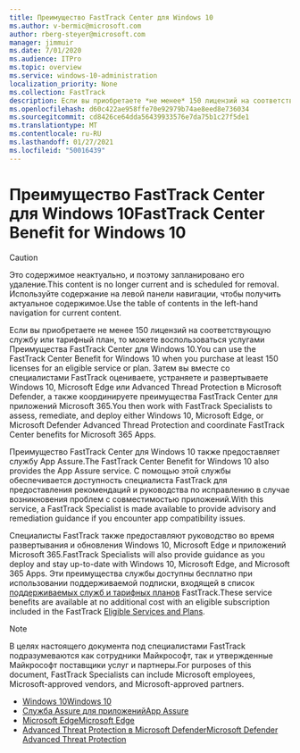 ```yaml
---
title: Преимущество FastTrack Center для Windows 10
ms.author: v-bermic@microsoft.com
author: rberg-steyer@microsoft.com
manager: jimmuir
ms.date: 7/01/2020
ms.audience: ITPro
ms.topic: overview
ms.service: windows-10-administration
localization_priority: None
ms.collection: FastTrack
description: Если вы приобретаете *не менее* 150 лицензий на соответствующую службу или тарифный план, то можете воспользоваться услугами Преимущество FastTrack Center для Windows 10.
ms.openlocfilehash: d60c422ae958ffe70e92979b74ae8eed8e736034
ms.sourcegitcommit: cd8426ce64dda56439933576e7da75b1c27f5de1
ms.translationtype: MT
ms.contentlocale: ru-RU
ms.lasthandoff: 01/27/2021
ms.locfileid: "50016439"
---
```

# <a name="fasttrack-center-benefit-for-windows-10"></a><span data-ttu-id="d3fd7-103">Преимущество FastTrack Center для Windows 10</span><span class="sxs-lookup"><span data-stu-id="d3fd7-103">FastTrack Center Benefit for Windows 10</span></span>

> [!CAUTION]
> <span data-ttu-id="d3fd7-104">Это содержимое неактуально, и поэтому запланировано его удаление.</span><span class="sxs-lookup"><span data-stu-id="d3fd7-104">This content is no longer current and is scheduled for removal.</span></span> <span data-ttu-id="d3fd7-105">Используйте содержание на левой панели навигации, чтобы получить актуальное содержимое.</span><span class="sxs-lookup"><span data-stu-id="d3fd7-105">Use the table of contents in the left-hand navigation for current content.</span></span>

<span data-ttu-id="d3fd7-106">Если вы приобретаете не менее 150 лицензий на соответствующую службу или тарифный план, то можете воспользоваться услугами Преимущества FastTrack Center для Windows 10.</span><span class="sxs-lookup"><span data-stu-id="d3fd7-106">You can use the FastTrack Center Benefit for Windows 10 when you purchase at least 150 licenses for an eligible service or plan.</span></span> <span data-ttu-id="d3fd7-107">Затем вы вместе со специалистами FastTrack оцениваете, устраняете и развертываете Windows 10, Microsoft Edge или Advanced Thread Protection в Microsoft Defender, а также координируете преимущества FastTrack Center для приложений Microsoft 365.</span><span class="sxs-lookup"><span data-stu-id="d3fd7-107">You then work with FastTrack Specialists to assess, remediate, and deploy either Windows 10, Microsoft Edge, or Microsoft Defender Advanced Thread Protection and coordinate FastTrack Center benefits for Microsoft 365 Apps.</span></span> 

<span data-ttu-id="d3fd7-108">Преимущество FastTrack Center для Windows 10 также предоставляет службу App Assure.</span><span class="sxs-lookup"><span data-stu-id="d3fd7-108">The FastTrack Center Benefit for Windows 10 also provides the App Assure service.</span></span> <span data-ttu-id="d3fd7-109">С помощью этой службы обеспечивается доступность специалиста FastTrack для предоставления рекомендаций и руководства по исправлению в случае возникновения проблем с совместимостью приложений.</span><span class="sxs-lookup"><span data-stu-id="d3fd7-109">With this service, a FastTrack Specialist is made available to provide advisory and remediation guidance if you encounter app compatibility issues.</span></span> 

<span data-ttu-id="d3fd7-110">Специалисты FastTrack также предоставляют руководство во время развертывания и обновления Windows 10, Microsoft Edge и приложений Microsoft 365.</span><span class="sxs-lookup"><span data-stu-id="d3fd7-110">FastTrack Specialists will also provide guidance as you deploy and stay up-to-date with Windows 10, Microsoft Edge, and Microsoft 365 Apps.</span></span> <span data-ttu-id="d3fd7-111">Эти преимущества службы доступны бесплатно при использовании поддерживаемой подписки, входящей в список [поддерживаемых служб и тарифных планов](M365-eligible-services-and-plans.md) FastTrack.</span><span class="sxs-lookup"><span data-stu-id="d3fd7-111">These service benefits are available at no additional cost with an eligible subscription included in the FastTrack [Eligible Services and Plans](M365-eligible-services-and-plans.md).</span></span>
  
> [!NOTE]
> <span data-ttu-id="d3fd7-112">В целях настоящего документа под специалистами FastTrack подразумеваются как сотрудники Майкрософт, так и утвержденные Майкрософт поставщики услуг и партнеры.</span><span class="sxs-lookup"><span data-stu-id="d3fd7-112">For purposes of this document, FastTrack Specialists can include Microsoft employees, Microsoft-approved vendors, and Microsoft-approved partners.</span></span> 
    
- [<span data-ttu-id="d3fd7-113">Windows 10</span><span class="sxs-lookup"><span data-stu-id="d3fd7-113">Windows 10</span></span>](Win-10-windows-10.md)
- [<span data-ttu-id="d3fd7-114">Служба Assure для приложений</span><span class="sxs-lookup"><span data-stu-id="d3fd7-114">App Assure</span></span>](Win-10-app-assure.md)
- [<span data-ttu-id="d3fd7-115">Microsoft Edge</span><span class="sxs-lookup"><span data-stu-id="d3fd7-115">Microsoft Edge</span></span>](Win-10-microsoft-edge.md)
- [<span data-ttu-id="d3fd7-116">Advanced Threat Protection в Microsoft Defender</span><span class="sxs-lookup"><span data-stu-id="d3fd7-116">Microsoft Defender Advanced Threat Protection</span></span>](Win-10-microsoft-defender-atp.md)

